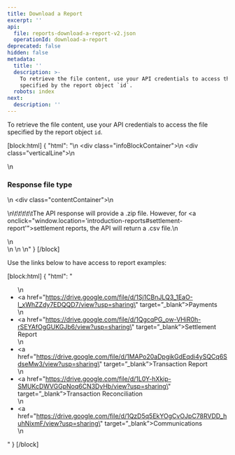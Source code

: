 ```yaml
---
title: Download a Report
excerpt: ''
api:
  file: reports-download-a-report-v2.json
  operationId: download-a-report
deprecated: false
hidden: false
metadata:
  title: ''
  description: >-
    To retrieve the file content, use your API credentials to access the file
    specified by the report object `id`.
  robots: index
next:
  description: ''
---
```

To retrieve the file content, use your API credentials to access the file specified by the report object `id`. 

[block:html]
{
  "html": "<body>\n  <div class=\"infoBlockContainer\">\n    <div class=\"verticalLine\"></div>\n    <div>\n      <h3>Response file type</h3>\n      <div class=\"contentContainer\">\n        <p>\n\t\t\t\t\tThe API response will provide a .zip file. However, for <a onclick=\"window.location='introduction-reports#settlement-report'\">settlement</a> reports, the API will return a .csv file.\n        </p>\n      </div>\n    </div>\n  </div>\n</body>"
}
[/block]


Use the links below to have access to report examples:

[block:html]
{
  "html": "<ul>\n  <li><a href=\"https://drive.google.com/file/d/1Sj1CBnJLQ3_1EaO-l_xWhZZdy7EDQQD7/view?usp=sharing\" target=”_blank”>Payments</a></li>\n  <li><a href=\"https://drive.google.com/file/d/1QgcqPG_ow-VHiR0h-rSEYAfOgGUKGJb6/view?usp=sharing\" target=”_blank”>Settlement Report</a></li>\n  <li><a href=\"https://drive.google.com/file/d/1MAPo20aDpgikGdEqdi4ySQCq6SdseMw3/view?usp=sharing\" target=”_blank”>Transaction Report</a></li>\n  <li><a href=\"https://drive.google.com/file/d/1L0Y-hXkip-SMUKcDWVGGpNoq6CN3DyHb/view?usp=sharing\" target=”_blank”>Transaction Reconciliation</a></li>\n  <li><a href=\"https://drive.google.com/file/d/1QzD5q5EkYOgCvOJpC78RVDD_huhNixmF/view?usp=sharing\" target=”_blank”>Communications</a></li>\n</ul>"
}
[/block]